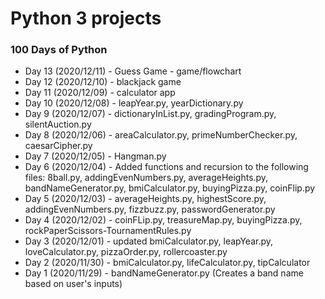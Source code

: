 # Python 3 projects

### 100 Days of Python
- Day 13 (2020/12/11) - Guess Game - game/flowchart
- Day 12 (2020/12/10) - blackjack game
- Day 11 (2020/12/09) - calculator app
- Day 10 (2020/12/08) - leapYear.py, yearDictionary.py
- Day 9 (2020/12/07) - dictionaryInList.py, gradingProgram.py, silentAuction.py
- Day 8 (2020/12/06) - areaCalculator.py, primeNumberChecker.py, caesarCipher.py
- Day 7 (2020/12/05) - Hangman.py
- Day 6 (2020/12/04) - Added functions and recursion to the following files: 8ball.py, addingEvenNumbers.py, averageHeights.py, bandNameGenerator.py, bmiCalculator.py, buyingPizza.py, coinFlip.py
- Day 5 (2020/12/03) - averageHeights.py, highestScore.py, addingEvenNumbers.py, fizzbuzz.py, passwordGenerator.py
- Day 4 (2020/12/02) - coinFLip.py, treasureMap.py, buyingPizza.py, rockPaperScissors-TournamentRules.py
- Day 3 (2020/12/01) - updated bmiCalculator.py, leapYear.py, loveCalculator.py, pizzaOrder.py, rollercoaster.py
- Day 2 (2020/11/30) - bmiCalculator.py, lifeCalculator.py, tipCalculator
- Day 1 (2020/11/29) - bandNameGenerator.py (Creates a band name based on user's inputs)
